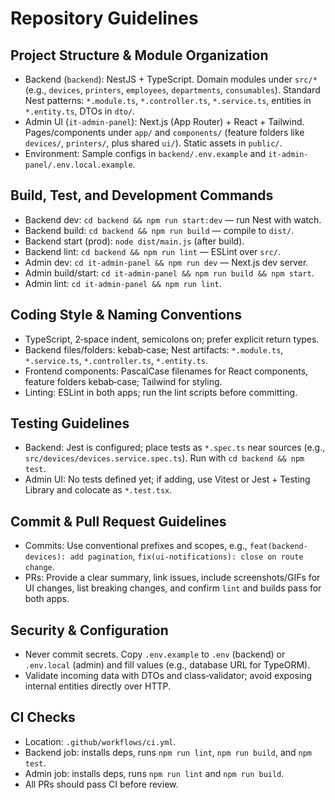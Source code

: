 # Repository Guidelines

## Project Structure & Module Organization
- Backend (`backend`): NestJS + TypeScript. Domain modules under `src/*` (e.g., `devices`, `printers`, `employees`, `departments`, `consumables`). Standard Nest patterns: `*.module.ts`, `*.controller.ts`, `*.service.ts`, entities in `*.entity.ts`, DTOs in `dto/`.
- Admin UI (`it-admin-panel`): Next.js (App Router) + React + Tailwind. Pages/components under `app/` and `components/` (feature folders like `devices/`, `printers/`, plus shared `ui/`). Static assets in `public/`.
- Environment: Sample configs in `backend/.env.example` and `it-admin-panel/.env.local.example`.

## Build, Test, and Development Commands
- Backend dev: `cd backend && npm run start:dev` — run Nest with watch.
- Backend build: `cd backend && npm run build` — compile to `dist/`.
- Backend start (prod): `node dist/main.js` (after build).
- Backend lint: `cd backend && npm run lint` — ESLint over `src/`.
- Admin dev: `cd it-admin-panel && npm run dev` — Next.js dev server.
- Admin build/start: `cd it-admin-panel && npm run build && npm start`.
- Admin lint: `cd it-admin-panel && npm run lint`.

## Coding Style & Naming Conventions
- TypeScript, 2‑space indent, semicolons on; prefer explicit return types.
- Backend files/folders: kebab‑case; Nest artifacts: `*.module.ts`, `*.service.ts`, `*.controller.ts`, `*.entity.ts`.
- Frontend components: PascalCase filenames for React components, feature folders kebab‑case; Tailwind for styling.
- Linting: ESLint in both apps; run the lint scripts before committing.

## Testing Guidelines
- Backend: Jest is configured; place tests as `*.spec.ts` near sources (e.g., `src/devices/devices.service.spec.ts`). Run with `cd backend && npm test`.
- Admin UI: No tests defined yet; if adding, use Vitest or Jest + Testing Library and colocate as `*.test.tsx`.

## Commit & Pull Request Guidelines
- Commits: Use conventional prefixes and scopes, e.g., `feat(backend-devices): add pagination`, `fix(ui-notifications): close on route change`.
- PRs: Provide a clear summary, link issues, include screenshots/GIFs for UI changes, list breaking changes, and confirm `lint` and builds pass for both apps.

## Security & Configuration
- Never commit secrets. Copy `.env.example` to `.env` (backend) or `.env.local` (admin) and fill values (e.g., database URL for TypeORM).
- Validate incoming data with DTOs and class‑validator; avoid exposing internal entities directly over HTTP.

## CI Checks
- Location: `.github/workflows/ci.yml`.
- Backend job: installs deps, runs `npm run lint`, `npm run build`, and `npm test`.
- Admin job: installs deps, runs `npm run lint` and `npm run build`.
- All PRs should pass CI before review.
